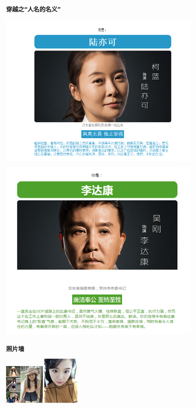 
### 穿越之“人名的名义”
![](/img/wei.png)

![](/img/di.png)

### 照片墙
![](/img/6a33efcacc538c63c94a60aed47f1fe9_th.png)
![](/img/7f2fb993f6fc73d30b635f9c3289d2f5_th.png)
